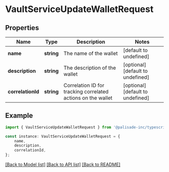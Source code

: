 # VaultServiceUpdateWalletRequest


## Properties

Name | Type | Description | Notes
------------ | ------------- | ------------- | -------------
**name** | **string** | The name of the wallet | [default to undefined]
**description** | **string** | The description of the wallet | [optional] [default to undefined]
**correlationId** | **string** | Correlation ID for tracking correlated actions on the wallet | [optional] [default to undefined]

## Example

```typescript
import { VaultServiceUpdateWalletRequest } from '@palisade-inc/typescript-sdk';

const instance: VaultServiceUpdateWalletRequest = {
    name,
    description,
    correlationId,
};
```

[[Back to Model list]](../README.md#documentation-for-models) [[Back to API list]](../README.md#documentation-for-api-endpoints) [[Back to README]](../README.md)
